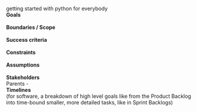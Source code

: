 getting started with python for everybody </br>
**Goals** </br> </br>
**Boundaries / Scope** </br> </br>
**Success criteria** </br> </br>
**Constraints** </br> </br>
**Assumptions** </br></br>
**Stakeholders** </br> 
Parents -  </br>
**Timelines** </br> (for software, a breakdown of high level goals like from the Product Backlog into time-bound smaller, more detailed tasks, like in Sprint Backlogs)

